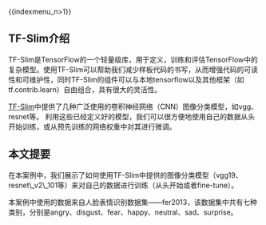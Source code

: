 {{indexmenu_n>1}}

## TF-Slim介绍

TF-Slim是TensorFlow的一个轻量级库，用于定义，训练和评估TensorFlow中的复杂模型。使用TF-Slim可以帮助我们减少样板代码的书写，从而增强代码的可读性和可维护性，同时TF-Slim的组件可以与本地tensorflow以及其他框架（如tf.contrib.learn）自由组合，具有很大的灵活性。

[TF-Slim](https://github.com/tensorflow/models/tree/master/research/slim)中提供了几种广泛使用的卷积神经网络（CNN）图像分类模型，如vgg、resnet等。
利用这些已经定义好的模型，我们可以很方便地使用自己的数据从头开始训练，或从预先训练的网络权重中对其进行微调。

## 本文提要

在本案例中，我们展示了如何使用TF-Slim中提供的图像分类模型（vgg19、resnet\\\_v2\\\_101等）来对自己的数据进行训练（从头开始或者fine-tune）。

本案例中使用的数据来自人脸表情识别数据集——fer2013，该数据集中共有七种类别，分别是angry、disgust、fear、happy、neutral、sad、surprise。
